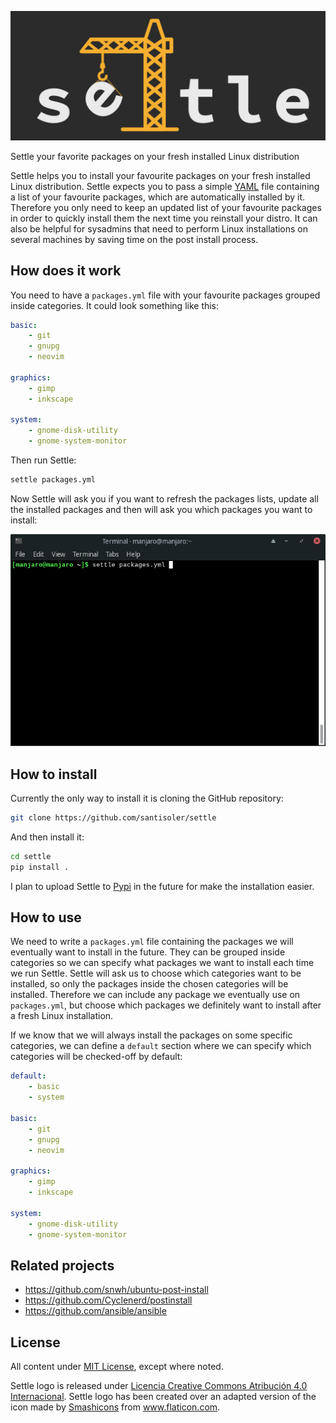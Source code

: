 ![Settle](logo/settle.png)

Settle your favorite packages on your fresh installed Linux distribution

Settle helps you to install your favourite packages on your fresh installed Linux
distribution.
Settle expects you to pass a simple [YAML]() file containing a list of your favourite
packages, which are automatically installed by it.
Therefore you only need to keep an updated list of your favourite packages in order to
quickly install them the next time you reinstall your distro.
It can also be helpful for sysadmins that need to perform Linux installations on several
machines by saving time on the post install process.

## How does it work

You need to have a `packages.yml` file with your favourite packages grouped inside
categories. It could look something like this:

```yaml
basic:
    - git
    - gnupg
    - neovim

graphics:
    - gimp
    - inkscape

system:
    - gnome-disk-utility
    - gnome-system-monitor
```

Then run Settle:

```bash
settle packages.yml
```

Now Settle will ask you if you want to refresh the packages lists, update all the
installed packages and then will ask you which packages you want to install:

![Settle example](settle_example.gif)


## How to install

Currently the only way to install it is cloning the GitHub repository:

```bash
git clone https://github.com/santisoler/settle
```

And then install it:
```bash
cd settle
pip install .
```

I plan to upload Settle to [Pypi]() in the future for make the installation easier.


## How to use

We need to write a `packages.yml` file containing the packages we will eventually want
to install in the future.
They can be grouped inside categories so we can specify what packages we want to install
each time we run Settle.
Settle will ask us to choose which categories want to be installed, so only the packages
inside the chosen categories will be installed.
Therefore we can include any package we eventually use on `packages.yml`, but choose
which packages we definitely want to install after a fresh Linux installation.

If we know that we will always install the packages on some specific categories, we can
define a `default` section where we can specify which categories will be checked-off by
default:

```yaml
default:
    - basic
    - system

basic:
    - git
    - gnupg
    - neovim

graphics:
    - gimp
    - inkscape

system:
    - gnome-disk-utility
    - gnome-system-monitor
```

## Related projects

- https://github.com/snwh/ubuntu-post-install
- https://github.com/Cyclenerd/postinstall
- https://github.com/ansible/ansible

## License

All content under [MIT License](), except where noted.

Settle logo is released under
[Licencia Creative Commons Atribución 4.0 Internacional](http://creativecommons.org/licenses/by/4.0/).
Settle logo has been created over an adapted version of the icon made by
[Smashicons](https://www.flaticon.com/authors/smashicons) from www.flaticon.com.
